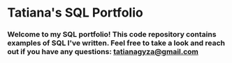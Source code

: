# Tatiana's SQL Portfolio

### Welcome to my SQL portfolio! This code repository contains examples of SQL I've written. Feel free to take a look and reach out if you have any questions: tatianagyza@gmail.com
